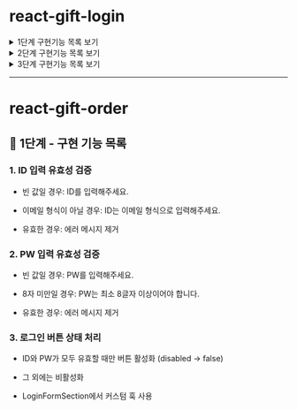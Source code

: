 # react-gift-login

<details>
<summary>1단계 구현기능 목록 보기</summary>
<div markdown="1">

## 📌 1단계 - 구현한 기능 목록

### 1. 기본 설정

- 불필요한 파일 및 코드 정리
- README 작성

### 2. Alias 설정

- 절대경로 import를 위한 alias 설정

### 3. Prettier 설정

- Prettier 설치
- 프로젝트 내 코드 포매팅 적용

### 4. Emotion 스타일 라이브러리 적용

- `@emotion/react`, `@emotion/styled` 설치
- 전역 스타일(GlobalStyle) 적용

### 5. 기본 폰트 설정

- Pretendard 폰트를 기본 폰트로 적용

### 6. reset.css 적용

- 전역 스타일(GlobalStyle) 에 포함시키기

---

### 리팩토링 1 : 타입스크립트 설치

### 리팩토링 2 : alias 적용해 코드수정

- alias가 인식 안되던 문제 해결
- tsx파일들을 alias 주소를 사용하도록 수정

### 리팩토링 3 : 빌드

- 프로젝트 빌드 결과물(dist) 추가

</div>
</details>

<details>
<summary>2단계 구현기능 목록 보기</summary>
<div markdown="1">
  
## 📌 2단계 - 구현한 기능 목록

### 1. 디자인 토큰 설정

- emotion에 Color, Typography 토큰을 설정

### 2. Mobile First Layout 기반 환경 구축

- 화면의 max-width를 720px으로 제한

### 3. UI - 상단 네비게이션 바

### 4. UI - 카테고리

- Flex, Grid 등을 활용

### 5. UI - 기타 섹션

- 선물한 친구 선택 UI 구현
- 카테캠 화이팅 배너 구현

### 5. UI - 실시간 급상승 선물랭킹

- 목 데이터 기반 랭킹 UI 구현

</div>
</details>

<details>
<summary>3단계 구현기능 목록 보기</summary>
<div markdown="1">

## 📌 3단계 - 구현한 기능 목록

### 1. 🔐 로그인 기능

- `/login` 페이지 접속 시 로그인 화면 표시
- 로그인 버튼 클릭 시 이전 페이지로 리디렉션 (없을 경우 `/`으로 이동)
- 로그인 상태 유지 기능은 구현하지 않음 (단순 라우팅 기반)

### 2. 🚫 Not Found 페이지

- 존재하지 않는 경로로 접근 시 Not Found 페이지로 이동

### 3. 🧭 네비게이션 바

- 로그인 버튼 추가 (로그인 페이지로 이동)
- 뒤로가기 버튼 추가 (이전 페이지로 이동)

### 4. 🎁 선물하기 메인 페이지 - 실시간 급상승 선물랭킹

- 성별/주제 필터 적용 시 새로고침 이후에도 필터 상태가 유지되도록 구현 (URL 파라미터 또는 상태 저장 방식 활용)
- 버튼, 카드 등 공통 요소를 별도의 컴포넌트로 분리하여 재사용성 향상

---

### 리팩토링

- 글로벌 스타일에 Pretendard 웹폰트 적용 안되는 문제 해결

- 목데이터에 타입 추가 및 아이디값을 다르게 하도록 맵함수 추가

</div>
</details>

---

# react-gift-order

## 📌 1단계 - 구현 기능 목록

### 1. ID 입력 유효성 검증

- 빈 값일 경우: ID를 입력해주세요.

- 이메일 형식이 아닐 경우: ID는 이메일 형식으로 입력해주세요.

- 유효한 경우: 에러 메시지 제거

### 2. PW 입력 유효성 검증

- 빈 값일 경우: PW를 입력해주세요.

- 8자 미만일 경우: PW는 최소 8글자 이상이어야 합니다.

- 유효한 경우: 에러 메시지 제거

### 3. 로그인 버튼 상태 처리

- ID와 PW가 모두 유효할 때만 버튼 활성화 (disabled → false)

- 그 외에는 비활성화

- LoginFormSection에서 커스텀 훅 사용
